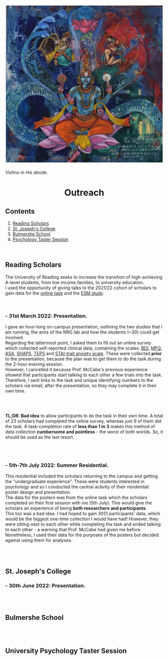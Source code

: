 <p align="center"> <img width="500" src="imgs/vishnu.jpeg" alt="vishnu"> </p>


###### *Vishnu in His abode.* <br>

<h1 align="center"> Outreach </h1>

## Contents
1. [Reading Scholars](outreach.md#reading-scholars)<br>
2. [St. Joseph's College](outreach.md#st-josephs-college)<br>
3. [Bulmershe School](outreach.md#bulmershe-school)<br>
4. [Psychology Taster Session](outreach.md#university-psychology-taster-session)

<br>

## Reading Scholars
The University of Reading seeks to increase the transition of high-achieving A-level students, from low income families, to university education.<br>
I used the opportunity of giving talks to the 2021/22 cohort of scholars to gain data for the [online task](task.md) and the [ESM study](esm1.md). 

<br>

### - 31st March 2022: Presentation.
I gave an hour-long on-campus presentation, outlining the two studies that I am running, the aims of the NRG lab and how the students (~30) could get involved.
<br>
Regarding the lattermost point, I asked them to fill out an online survey which collected self-reported clinical data, containing the scales: [BDI](https://www.ismanet.org/doctoryourspirit/pdfs/Beck-Depression-Inventory-BDI.pdf), [MFQ](https://devepi.duhs.duke.edu/files/2018/03/MFQ-Adult-Self-Report-Long.pdf), [ASA](https://psycnet.apa.org/record/2021-31031-001), [SHAPS](https://www.ncbi.nlm.nih.gov/pmc/articles/PMC2957191/), [TEPS](http://citeseerx.ist.psu.edu/viewdoc/download?doi=10.1.1.379.8517&rep=rep1&type=pdf) and [STAI-trait anxiety scale](https://oml.eular.org/sysModules/obxOML/docs/id_150/State-Trait-Anxiety-Inventory.pdf). These were collected **prior** to the presentation, because the plan was to get them to do the task during the 2-hour evening session. 
<br>
However, I cancelled it because Prof. McCabe's previous experience showed that participants start talking to each other a few trials into the task. Therefore, I sent links to the task and unique identifying numbers to the scholars via email, after the presentation, so they may complete it in their own time.

<br>
<br>

**TL;DR:** **Bad idea** to allow participants to do the task in their own time. A total of 23 scholars had completed the online survey, whereas just 9 of them did the task. A task-completion rate of **less than 1 in 3** makes this method of data collection **cumbersome and pointless** - the worst of both worlds. So, it should be used as the last resort.

<br>
<br>

### - 5th-7th July 2022: Summer Residential.
This residential included the scholars returning to the campus and getting the "undergraduate experience". These were students interested in psychology and so I conducted the central activity of their residential: poster design and presentation. <br>
The data for the posters was from the online task which the scholars completed on their first session with me (5th July). This would give the scholars an experience of being **both researchers and participants**. <br>
This too was a bad idea. I had hoped to gain 30(!) participants' data, which would be the biggest one-time collection I would have had! However, they were sitting next to each other while completing the task and ended talking to each other - a warning that Prof. McCabe had given me before. Nonetheless, I used their data for the purposes of the posters but decided against using them for analyses. <br>


<br>
<br>

## St. Joseph's College

### - 30th June 2022: Presentation.


<br>
<br>

## Bulmershe School 


<br>
<br>

## University Psychology Taster Session


<br>
<br>

  
